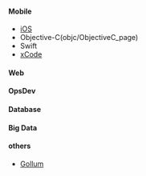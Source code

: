 #### Mobile
- [iOS](iOS/iOS_page)
- Objective-C(objc/ObjectiveC_page)
- Swift
- [xCode](xCode_page)

#### Web

#### OpsDev

#### Database

#### Big Data

#### others
- [Gollum](gollum)